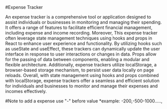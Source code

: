 #Expense Tracker

An expense tracker is a comprehensive tool or application designed to assist individuals or businesses in monitoring and managing their spending. It offers a range of features to facilitate efficient financial management, including expense and income recording.
Moreover, This expense tracker often leverage state management techniques using hooks and props in React to enhance user experience and functionality. By utilizing hooks such as useState and useEffect, these trackers can dynamically update the user interface in response to user interactions or changes in data. Props allow for the passing of data between components, enabling a modular and flexible architecture.
Additionally, expense trackers utilize localStorage, a browser-based storage mechanism, to persist user data locally on page reloads.
Overall, with state management using hooks and props combined with localStorage, expense trackers offer a seamless and efficient solution for individuals and businesses to monitor and manage their expenses and incomes effectively.

#Note to add a expense use "-" before value
*example: -200,-500-1000.....,

